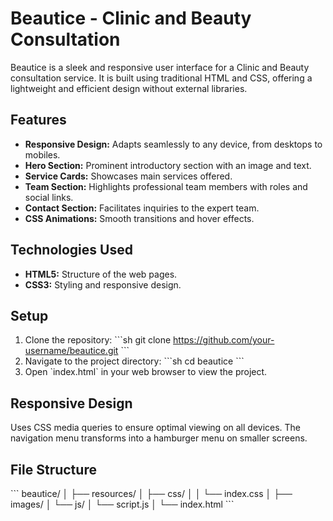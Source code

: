 
# Beautice - Clinic and Beauty Consultation

Beautice is a sleek and responsive user interface for a Clinic and Beauty consultation service. It is built using traditional HTML and CSS, offering a lightweight and efficient design without external libraries.

## Features
- **Responsive Design:** Adapts seamlessly to any device, from desktops to mobiles.
- **Hero Section:** Prominent introductory section with an image and text.
- **Service Cards:** Showcases main services offered.
- **Team Section:** Highlights professional team members with roles and social links.
- **Contact Section:** Facilitates inquiries to the expert team.
- **CSS Animations:** Smooth transitions and hover effects.

## Technologies Used
- **HTML5:** Structure of the web pages.
- **CSS3:** Styling and responsive design.

## Setup
1. Clone the repository:
   \`\`\`sh
   git clone https://github.com/your-username/beautice.git
   \`\`\`
2. Navigate to the project directory:
   \`\`\`sh
   cd beautice
   \`\`\`
3. Open \`index.html\` in your web browser to view the project.

## Responsive Design
Uses CSS media queries to ensure optimal viewing on all devices. The navigation menu transforms into a hamburger menu on smaller screens.

## File Structure
\`\`\`
beautice/
│
├── resources/
│   ├── css/
│   │   └── index.css
│   ├── images/
│   └── js/
│       └── script.js
│
└── index.html
\`\`\`

